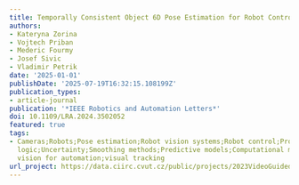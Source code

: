 ```yaml
---
title: Temporally Consistent Object 6D Pose Estimation for Robot Control
authors:
- Kateryna Zorina
- Vojtech Priban
- Mederic Fourmy
- Josef Sivic
- Vladimir Petrik
date: '2025-01-01'
publishDate: '2025-07-19T16:32:15.108199Z'
publication_types:
- article-journal
publication: '*IEEE Robotics and Automation Letters*'
doi: 10.1109/LRA.2024.3502052
featured: true
tags:
- Cameras;Robots;Pose estimation;Robot vision systems;Robot control;Probabilistic
  logic;Uncertainty;Smoothing methods;Predictive models;Computational modeling;Computer
  vision for automation;visual tracking
url_project: https://data.ciirc.cvut.cz/public/projects/2023VideoGuidedTAMP
---
```

